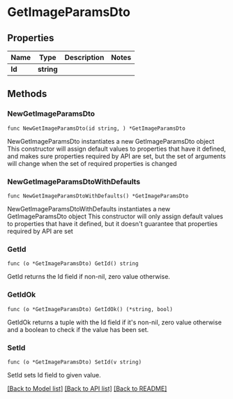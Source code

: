 # GetImageParamsDto

## Properties

Name | Type | Description | Notes
------------ | ------------- | ------------- | -------------
**Id** | **string** |  | 

## Methods

### NewGetImageParamsDto

`func NewGetImageParamsDto(id string, ) *GetImageParamsDto`

NewGetImageParamsDto instantiates a new GetImageParamsDto object
This constructor will assign default values to properties that have it defined,
and makes sure properties required by API are set, but the set of arguments
will change when the set of required properties is changed

### NewGetImageParamsDtoWithDefaults

`func NewGetImageParamsDtoWithDefaults() *GetImageParamsDto`

NewGetImageParamsDtoWithDefaults instantiates a new GetImageParamsDto object
This constructor will only assign default values to properties that have it defined,
but it doesn't guarantee that properties required by API are set

### GetId

`func (o *GetImageParamsDto) GetId() string`

GetId returns the Id field if non-nil, zero value otherwise.

### GetIdOk

`func (o *GetImageParamsDto) GetIdOk() (*string, bool)`

GetIdOk returns a tuple with the Id field if it's non-nil, zero value otherwise
and a boolean to check if the value has been set.

### SetId

`func (o *GetImageParamsDto) SetId(v string)`

SetId sets Id field to given value.



[[Back to Model list]](../README.md#documentation-for-models) [[Back to API list]](../README.md#documentation-for-api-endpoints) [[Back to README]](../README.md)


